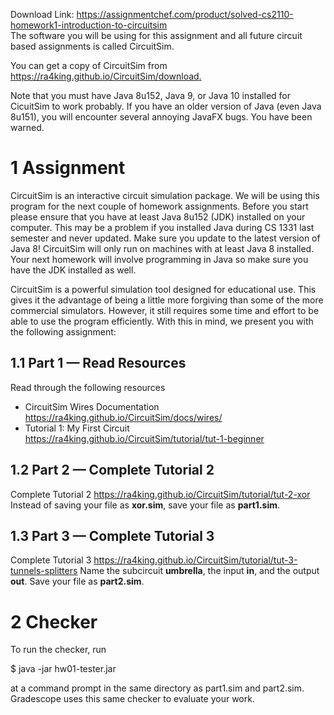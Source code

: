 Download Link: https://assignmentchef.com/product/solved-cs2110-homework1-introduction-to-circuitsim
<br>
The software you will be using for this assignment and all future circuit based assignments is called CircuitSim.

You can get a copy of CircuitSim from <a href="https://ra4king.github.io/CircuitSim/download">https://ra4king.github.io/CircuitSim/download</a><a href="https://ra4king.github.io/CircuitSim/download">.</a>

Note that you must have Java 8u152, Java 9, or Java 10 installed for CicuitSim to work probably. If you have an older version of Java (even Java 8u151), you will encounter several annoying JavaFX bugs. You have been warned.

<h1><a name="_Toc4340"></a>1           Assignment</h1>

CircuitSim is an interactive circuit simulation package. We will be using this program for the next couple of homework assignments. Before you start please ensure that you have at least Java 8u152 (JDK) installed on your computer. This may be a problem if you installed Java during CS 1331 last semester and never updated. Make sure you update to the latest version of Java 8! CircuitSim will only run on machines with at least Java 8 installed. Your next homework will involve programming in Java so make sure you have the JDK installed as well.

CircuitSim is a powerful simulation tool designed for educational use. This gives it the advantage of being a little more forgiving than some of the more commercial simulators. However, it still requires some time and effort to be able to use the program efficiently. With this in mind, we present you with the following assignment:

<h2><a name="_Toc4341"></a>1.1         Part 1 — Read Resources</h2>

Read through the following resources

<ul>

 <li>CircuitSim Wires Documentation <a href="https://ra4king.github.io/CircuitSim/docs/wires/">https://ra4king.github.io/CircuitSim/docs/wires/</a></li>

 <li>Tutorial 1: My First Circuit <a href="https://ra4king.github.io/CircuitSim/tutorial/tut-1-beginner">https://ra4king.github.io/CircuitSim/tutorial/tut-1-beginner</a></li>

</ul>

<h2><a name="_Toc4342"></a>1.2         Part 2 — Complete Tutorial 2</h2>

Complete Tutorial 2 <a href="https://ra4king.github.io/CircuitSim/tutorial/tut-2-xor">https://ra4king.github.io/CircuitSim/tutorial/tut-2-xor </a>Instead of saving your file as <strong>xor.sim</strong>, save your file as <strong>part1.sim</strong>.

<h2><a name="_Toc4343"></a>1.3         Part 3 — Complete Tutorial 3</h2>

Complete Tutorial 3 <a href="https://ra4king.github.io/CircuitSim/tutorial/tut-3-tunnels-splitters">https://ra4king.github.io/CircuitSim/tutorial/tut-3-tunnels-splitters </a>Name the subcircuit <strong>umbrella</strong>, the input <strong>in</strong>, and the output <strong>out</strong>. Save your file as <strong>part2.sim</strong>.

<h1><a name="_Toc4344"></a>2           Checker</h1>

To run the checker, run

$ java -jar hw01-tester.jar

at a command prompt in the same directory as part1.sim and part2.sim. Gradescope uses this same checker to evaluate your work.